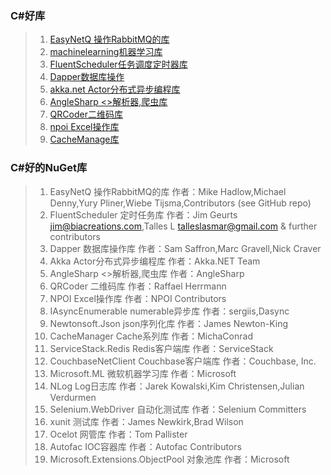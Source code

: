### C#好库
> 1. [EasyNetQ 操作RabbitMQ的库](https://github.com/EasyNetQ/EasyNetQ)
> 3. [machinelearning机器学习库](https://github.com/dotnet/machinelearning)
> 4. [FluentScheduler任务调度定时器库](https://github.com/fluentscheduler/FluentScheduler)
> 5. [Dapper数据库操作](https://github.com/StackExchange/Dapper)
> 1. [akka.net Actor分布式异步编程库](https://github.com/akkadotnet/akka.net)
> 1. [AngleSharp <>解析器,爬虫库](https://github.com/AngleSharp/AngleSharp)
> 1. [QRCoder二维码库](https://github.com/codebude/QRCoder/)
> 1. [npoi Excel操作库](https://github.com/tonyqus/npoi)
> 1. [CacheManage库](https://github.com/MichaCo/CacheManager)

### C#好的NuGet库
> 1. EasyNetQ 操作RabbitMQ的库   作者：Mike Hadlow,Michael Denny,Yury Pliner,Wiebe Tijsma,Contributors (see GitHub repo)
> 2. FluentScheduler 定时任务库  作者：Jim Geurts <jim@biacreations.com>,Talles L <talleslasmar@gmail.com> & further contributors
> 3. Dapper 数据库操作库         作者：Sam Saffron,Marc Gravell,Nick Craver
> 4. Akka Actor分布式异步编程库  作者：Akka.NET Team
> 5. AngleSharp <>解析器,爬虫库  作者：AngleSharp
> 6. QRCoder 二维码库           作者：Raffael Herrmann
> 7. NPOI Excel操作库           作者：NPOI Contributors
> 8. IAsyncEnumerable numerable异步库  作者：sergiis,Dasync
> 9. Newtonsoft.Json json序列化库      作者：James Newton-King
> 1. CacheManager Cache系列库          作者：MichaConrad
> 1. ServiceStack.Redis Redis客户端库  作者：ServiceStack     
> 1. CouchbaseNetClient Couchbase客户端库   作者：Couchbase, Inc.
> 1. Microsoft.ML 微软机器学习库             作者：Microsoft
> 1. NLog Log日志库             作者：Jarek Kowalski,Kim Christensen,Julian Verdurmen
> 1. Selenium.WebDriver 自动化测试库   作者：Selenium Committers
> 1. xunit 测试库               作者：James Newkirk,Brad Wilson
> 1. Ocelot 网管库              作者：Tom Pallister
> 1. Autofac IOC容器库          作者：Autofac Contributors
> 1. Microsoft.Extensions.ObjectPool 对象池库  作者：Microsoft
